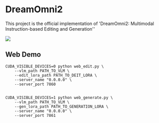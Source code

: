 # DreamOmni2
This project is the official implementation of 'DreamOmni2: Multimodal Instruction-based Editing and Generation''

<a href="https://pbihao.github.io/projects/DreamOmni2/index.html"><img src="https://img.shields.io/badge/Project-Page-Green"></a>

## Web Demo
```
CUDA_VISIBLE_DEVICES=0 python web_edit.py \
    --vlm_path PATH_TO_VLM \
    --edit_lora_path PATH_TO_DEIT_LORA \
    --server_name "0.0.0.0" \
    --server_port 7860


CUDA_VISIBLE_DEVICES=1 python web_generate.py \
    --vlm_path PATH_TO_VLM \
    --gen_lora_path PATH_TO_GENERATION_LORA \
    --server_name "0.0.0.0" \
    --server_port 7861
```
